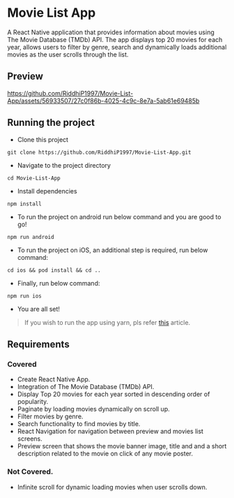 # Movie List App

A React Native application that provides information about movies using The Movie Database (TMDb) API. The app displays top 20 movies for each year, allows users to filter by genre, search and dynamically loads additional movies as the user scrolls through the list.

## Preview

https://github.com/RiddhiP1997/Movie-List-App/assets/56933507/27c0f86b-4025-4c9c-8e7a-5ab61e69485b

## Running the project

- Clone this project
```
git clone https://github.com/RiddhiP1997/Movie-List-App.git
```

- Navigate to the project directory
```
cd Movie-List-App
```

- Install dependencies
```
npm install
```
- To run the project on android run below command and you are good to go!

```
npm run android
```
- To run the project on iOS, an additional step is required, run below command:

```
cd ios && pod install && cd ..
```

- Finally, run below command:

```
npm run ios
```

- You are all set!

> If you wish to run the app using yarn, pls refer [this](https://medium.com/@julien-ctx/how-to-clone-build-and-run-a-react-native-app-from-a-github-repository-7ab781e52a14) article.


## Requirements

### Covered
- Create React Native App.
- Integration of The Movie Database (TMDb) API.
- Display Top 20 movies for each year sorted in descending order of popularity.
- Paginate by loading movies dynamically on scroll up.
- Filter movies by genre.
- Search functionality to find movies by title.
- React Navigation for navigation between preview and movies list screens.
- Preview screen that shows the movie banner image, title and and a short description related to the movie on click of any movie poster.

### Not Covered.
- Infinite scroll for dynamic loading movies when user scrolls down.

